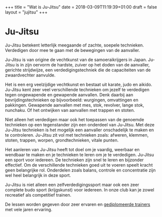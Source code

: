+++
title = "Wat is Ju-Jitsu"
date = 2018-03-09T11:19:39+01:00
draft = false
layout = "jujitsu"
+++
# Ju-Jitsu
Ju-Jitsu betekent letterlijk meegaande of zachte, soepele technieken. Verdedigen door mee te gaan met de bewegingen van de aanvaller.

Ju-Jitsu is van origine de vechtkunst van de samoeraikrijgers in Japan. Ju-Jitsu is in zijn oervorm de hardste, zuiver op het doden van de aanvaller, gerichte strijdwijze, een verdedigingstechniek die de capaciteiten van de zwaardvechter aanvulde.

Het is een erg veelzijdige vechtkunst en bestaat uit karate, judo en aikido. Ju-Jitsu kent zeer veel verschillende technieken om jezelf te verdedigen tegen ongewapende en gewapende aanvallen. Denk daarbij aan bevrijdingstechnieken op bijvoorbeeld: wurgingen, omvattingen en pakkingen. Gewapende aanvallen met mes, stok, revolver, lange stok, nunchaku. Of het ontwijken van aanvallen met trappen en stoten.

Niet alleen het verdedigen maar ook het toepassen van de genoemde technieken op een tegenstander zijn een onderdeel van Ju-Jitsu. Met deze Ju-Jitsu technieken is het mogelijk een aanvaller onschadelijk te maken en te controleren. Ju-Jitsu zit vol met technieken zoals: afweren, klemmen, stoten, trappen, worpen, grondtechnieken, vitale punten.

Het aanleren van Ju-Jitsu heeft tot doel om je vaardig, weerbaar en wendbaar te maken en je technieken te leren om je te verdedigen. Ju-Jitsu een sport voor iedereen. De technieken zijn snel te leren en bijzonder effectief. Om de verschillende technieken goed uit te voeren speelt kracht geen belangrijke rol. Onderdelen zoals balans, controle en concentratie zijn wel heel belangrijk in deze sport.

Ju-Jitsu is niet alleen een zelfverdedigingssport maar ook een zeer complete budo sport (krijgskunst) voor iedereen. In onze club kan je zowel recreatief als competitief trainen.

De lessen worden gegeven door zeer ervaren en [gediplomeerde trainers](/trainers) met vele jaren ervaring.